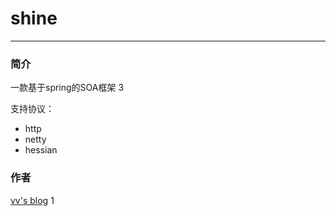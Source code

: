 # shine

----------

### 简介

一款基于spring的SOA框架
3

支持协议：
- http
- netty
- hessian

### 作者
[vv's blog](http://blog.csdn.net/williamxww1)
1
